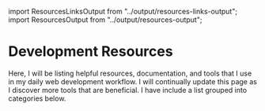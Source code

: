 import ResourcesLinksOutput from "../output/resources-links-output";
import ResourcesOutput from "../output/resources-output";

# Development Resources

Here, I will be listing helpful resources, documentation, and tools that I use in my daily web development
workflow. I will continually update this page as I discover more tools that are beneficial. I have include a list grouped into categories below.

<ResourcesLinksOutput />

<ResourcesOutput />